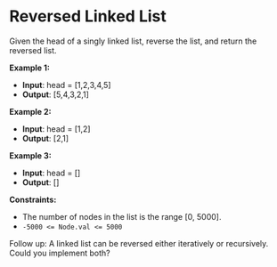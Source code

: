 # Reversed Linked List

Given the head of a singly linked list, reverse the list, and return the reversed list.

**Example 1:**

- **Input**: head = [1,2,3,4,5]
- **Output**: [5,4,3,2,1]

**Example 2:**

- **Input**: head = [1,2]
- **Output**: [2,1]

**Example 3:**

- **Input**: head = []
- **Output**: []

**Constraints:**

- The number of nodes in the list is the range [0, 5000].
- ``-5000 <= Node.val <= 5000``

Follow up: A linked list can be reversed either iteratively or recursively. Could you implement both?
